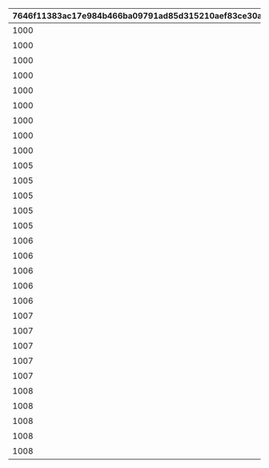 |7646f11383ac17e984b466ba09791ad85d315210aef83ce30ab246008fdc3e7e|6c050f8f991472c5cf06cf1ca912fca06ba1a46b89800546fe41681dd319ea34|0f78ecca4611c9e593362c0c0312233108ee2321494c8a8fe7350f610f4af08b|6e9fe1d31e809263c30a669df8780c2479968a4ebeb78885ab9ac88d50feea75|77fb7c819d645a4080539bfc8bf611005e6ebd180bbe170e08829a550be02c83|e759025f3adbbbec9a42a6a01cdae28678f696a026e91009e5cc4e2a6a7ec86a|bf7f0c05e0e59da276e2e2037d878a21c1efe1f6bb1988eb8fcf6cb03fd33e47|9f6ad736cface34f0fedf1b0a7ba9e077e1fac396581b13ae997384c61a49fff|49d0516c23149526544eaf3baad9a734f6cd799012fd353a20e7025eef7c01e0|35dd5fd86d9ed4809957bb9132b51df65bd74e8f9177752d991fd6c9103dc0bc|a88e3c4c2df3a0be6f5aae286b3d7ea9d1cdd2c98661ec057f8fb470aa55a765|
| --- | --- | --- | --- | --- | --- | --- | --- | --- | --- | --- |
|1000|7000|1|0|10000101|2021/08/17 12:00:00|2021/08/24 11:59:59|10000101|1回バトルしよう|10|0|
|1000|7000|5|0|10000102|2021/08/17 12:00:00|2021/08/24 11:59:59|10000102|5回バトルしよう|10|0|
|1000|7000|10|0|10000103|2021/08/17 12:00:00|2021/08/24 11:59:59|10000103|10回バトルしよう|10|0|
|1000|7000|15|0|10000104|2021/08/17 12:00:00|2021/08/24 11:59:59|10000104|15回バトルしよう|10|0|
|1000|7000|20|0|10000105|2021/08/17 12:00:00|2021/08/24 11:59:59|10000105|20回バトルしよう|10|0|
|1000|7000|25|0|10000106|2021/08/17 12:00:00|2021/08/24 11:59:59|10000106|25回バトルしよう|10|0|
|1000|7000|30|0|10000107|2021/08/17 12:00:00|2021/08/24 11:59:59|10000107|30回バトルしよう|10|0|
|1000|7000|35|0|10000108|2021/08/17 12:00:00|2021/08/24 11:59:59|10000108|35回バトルしよう|10|0|
|1000|7000|40|0|10000109|2021/08/17 12:00:00|2021/08/24 11:59:59|10000109|40回バトルしよう|10|0|
|1005|7001|3000000|1005|10050501|2021/08/17 12:00:00|2021/08/24 11:59:59|10050501|ミソラに累積300万ダメージ与えよう|50|0|
|1005|7001|9000000|1005|10050502|2021/08/17 12:00:00|2021/08/24 11:59:59|10050502|ミソラに累積900万ダメージ与えよう|50|0|
|1005|7001|15000000|1005|10050503|2021/08/17 12:00:00|2021/08/24 11:59:59|10050503|ミソラに累積1500万ダメージ与えよう|50|0|
|1005|7002|1|1005|10050511|2021/08/17 12:00:00|2021/08/24 11:59:59|10050511|ミソラに1度のバトルで100万ダメージ与えよう|51|1000000|
|1005|7002|1|1005|10050512|2021/08/17 12:00:00|2021/08/24 11:59:59|10050512|ミソラに1度のバトルで300万ダメージ与えよう|51|3000000|
|1006|7001|5000000|1006|10060601|2021/08/17 12:00:00|2021/08/24 11:59:59|10060601|ランファに累積500万ダメージ与えよう|60|0|
|1006|7001|15000000|1006|10060602|2021/08/17 12:00:00|2021/08/24 11:59:59|10060602|ランファに累積1500万ダメージ与えよう|60|0|
|1006|7001|24000000|1006|10060603|2021/08/17 12:00:00|2021/08/24 11:59:59|10060603|ランファに累積2400万ダメージ与えよう|60|0|
|1006|7002|1|1006|10060611|2021/08/17 12:00:00|2021/08/24 11:59:59|10060611|ランファに1度のバトルで200万ダメージ与えよう|61|2000000|
|1006|7002|1|1006|10060612|2021/08/17 12:00:00|2021/08/24 11:59:59|10060612|ランファに1度のバトルで500万ダメージ与えよう|61|5000000|
|1007|7001|3000000|1007|10070701|2021/08/17 12:00:00|2021/08/24 11:59:59|10070701|アゾールドに累積300万ダメージ与えよう|70|0|
|1007|7001|9000000|1007|10070702|2021/08/17 12:00:00|2021/08/24 11:59:59|10070702|アゾールドに累積900万ダメージ与えよう|70|0|
|1007|7001|15000000|1007|10070703|2021/08/17 12:00:00|2021/08/24 11:59:59|10070703|アゾールドに累積1500万ダメージ与えよう|70|0|
|1007|7002|1|1007|10070711|2021/08/17 12:00:00|2021/08/24 11:59:59|10070711|アゾールドに1度のバトルで100万ダメージ与えよう|71|1000000|
|1007|7002|1|1007|10070712|2021/08/17 12:00:00|2021/08/24 11:59:59|10070712|アゾールドに1度のバトルで300万ダメージ与えよう|71|3000000|
|1008|7001|5000000|1008|10080801|2021/08/17 12:00:00|2021/08/24 11:59:59|10080801|カリザに累積500万ダメージ与えよう|80|0|
|1008|7001|15000000|1008|10080802|2021/08/17 12:00:00|2021/08/24 11:59:59|10080802|カリザに累積1500万ダメージ与えよう|80|0|
|1008|7001|24000000|1008|10080803|2021/08/17 12:00:00|2021/08/24 11:59:59|10080803|カリザに累積2400万ダメージ与えよう|80|0|
|1008|7002|1|1008|10080811|2021/08/17 12:00:00|2021/08/24 11:59:59|10080811|カリザに1度のバトルで200万ダメージ与えよう|81|2000000|
|1008|7002|1|1008|10080812|2021/08/17 12:00:00|2021/08/24 11:59:59|10080812|カリザに1度のバトルで500万ダメージ与えよう|81|5000000|